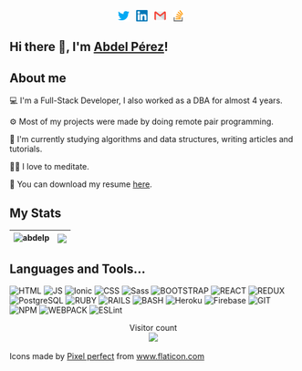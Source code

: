<p align="center">
  <a href="https://twitter.com/AbdelPerez11"><img src="https://raw.githubusercontent.com/abdelp/abdelp/master/twitter.svg" alt="twitter logo" height="20"></a>&nbsp;&nbsp;
  <a href="https://www.linkedin.com/in/abdel-perez/"><img src="https://raw.githubusercontent.com/abdelp/abdelp/master/linkedin.svg" alt="linkedin logo" height="20"></a>&nbsp;&nbsp;
  <a href="mailto:abdel.perezpy@gmail.com"><img src="https://raw.githubusercontent.com/abdelp/abdelp/master/gmail.svg" alt="gmail logo" height="20"></a>&nbsp;&nbsp;
  <a href="https://stackoverflow.com/users/6121888/abdel-p"><img src="https://raw.githubusercontent.com/abdelp/abdelp/master/stack-overflow.svg" alt="stack-overflow logo" height="20"></a>&nbsp;&nbsp;
</p>

## Hi there 👋, I'm <a href="https://www.linkedin.com/in/abdel-perez/">Abdel Pérez</a>!

## About me

<p>💻 I'm a Full-Stack Developer, I also worked as a DBA for almost 4 years.</p>
<p>⚙️ Most of my projects were made by doing remote pair programming.</p>
<p>🧠 I'm currently studying algorithms and data structures, writing articles and tutorials.</p>
<p>🧘‍♂️ I love to meditate.</p>
<p>📄 You can download my resume <a href="https://docs.google.com/document/d/1kgzH5El-Ld0zpymysndSEAFcLKg65JcNKqN9H94R4yE/export?format=pdf">here</a>.</p>

## My Stats

| <img src="https://github-readme-stats.vercel.app/api?username=abdelp&show_icons=true" alt="abdelp" /> | <img align="center" src="https://github-readme-stats.vercel.app/api/top-langs/?username=abdelp" />
|---|---|

## Languages and Tools...


![HTML](https://img.shields.io/badge/html5%20-%23E34F26.svg?&style=for-the-badge&logo=html5&logoColor=white)
![JS](https://img.shields.io/badge/javascript-F7DF1E.svg?&style=for-the-badge&logo=html5&logoColor=white)
![Ionic](https://img.shields.io/badge/ionic-3880FF.svg?&style=for-the-badge&logo=ionic&logoColor=white)
![CSS](https://img.shields.io/badge/css3%20-%231572B6.svg?&style=for-the-badge&logo=css3&logoColor=white)
![Sass](https://img.shields.io/badge/sass-CC6699.svg?&style=for-the-badge&logo=sass&logoColor=white)
![BOOTSTRAP](https://img.shields.io/badge/bootstrap%20-%23563D7C.svg?&style=for-the-badge&logo=bootstrap&logoColor=white)
![REACT](https://img.shields.io/badge/react%20-%2320232a.svg?&style=for-the-badge&logo=react&logoColor=%2361DAFB)
![REDUX](https://img.shields.io/badge/redux%20-%23593d88.svg?&style=for-the-badge&logo=redux&logoColor=white)
![PostgreSQL](https://img.shields.io/badge/postgresql-336791.svg?&style=for-the-badge&logo=postgresql&logoColor=white)
![RUBY](https://img.shields.io/badge/ruby-%23CC342D.svg?&style=for-the-badge&logo=ruby&logoColor=white)
![RAILS](https://img.shields.io/badge/rails%20-%23CC0000.svg?&style=for-the-badge&logo=ruby-on-rails&logoColor=white)
![BASH](https://img.shields.io/badge/bash-4EAA25.svg?&style=for-the-badge&logo=gnu-bash&logoColor=white)
![Heroku](https://img.shields.io/badge/heroku-430098.svg?&style=for-the-badge&logo=heroku&logoColor=white)
![Firebase](https://img.shields.io/badge/firebase-FFCA28.svg?&style=for-the-badge&logo=firebase&logoColor=white)
![GIT](https://img.shields.io/badge/git-F05032.svg?&style=for-the-badge&logo=git&logoColor=white)
![NPM](https://img.shields.io/badge/npm-CB3837.svg?&style=for-the-badge&logo=npm&logoColor=white)
![WEBPACK](https://img.shields.io/badge/webpack-8DD6F9.svg?&style=for-the-badge&logo=webpack&logoColor=white)
![ESLint](https://img.shields.io/badge/eslint-4B32C3.svg?&style=for-the-badge&logo=eslint&logoColor=white)


<p align="center"> 
  Visitor count<br>
  <img src="https://profile-counter.glitch.me/abdelp/count.svg" />
</p>

<p alig="center">Icons made by <a href="https://www.flaticon.com/authors/pixel-perfect" title="Pixel perfect">Pixel perfect</a> from <a href="https://www.flaticon.com/" title="Flaticon">www.flaticon.com</a></p>